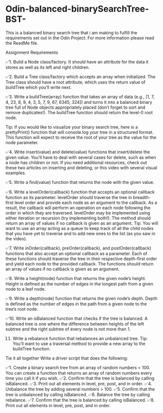 # Odin-balanced-binarySearchTree-BST-

This is a balanced binary search tree that i am making to fulfill the requirements set out in the Odin Project. For more information please read the ReadMe file.

Assignment Requirements

✅1. Build a Node class/factory. It should have an attribute for the data it stores as well as its left and right children.

✅2. Build a Tree class/factory which accepts an array when initialized. The Tree class should have a root attribute, which uses the return value of buildTree which you’ll write next.

✅3. Write a buildTree(array) function that takes an array of data (e.g., [1, 7, 4, 23, 8, 9, 4, 3, 5, 7, 9, 67, 6345, 324]) and turns it into a balanced binary tree full of Node objects appropriately placed (don’t forget to sort and remove duplicates!). The buildTree function should return the level-0 root node.

Tip: If you would like to visualize your binary search tree, here is a prettyPrint() function that will console.log your tree in a structured format. This function will expect to receive the root of your tree as the value for the node parameter.

✅4. Write insert(value) and delete(value) functions that insert/delete the given value. You’ll have to deal with several cases for delete, such as when a node has children or not. If you need additional resources, check out these two articles on inserting and deleting, or this video with several visual examples.

✅5. Write a find(value) function that returns the node with the given value.

✅6. Write a levelOrder(callback) function that accepts an optional callback function as its parameter. levelOrder should traverse the tree in breadth-first level order and provide each node as an argument to the callback. As a result, the callback will perform an operation on each node following the order in which they are traversed. levelOrder may be implemented using either iteration or recursion (try implementing both!). The method should return an array of values if no callback is given as an argument. Tip: You will want to use an array acting as a queue to keep track of all the child nodes that you have yet to traverse and to add new ones to the list (as you saw in the video).

✅7. Write inOrder(callback), preOrder(callback), and postOrder(callback) functions that also accept an optional callback as a parameter. Each of these functions should traverse the tree in their respective depth-first order and yield each node to the provided callback. The functions should return an array of values if no callback is given as an argument.

✅8. Write a height(node) function that returns the given node’s height. Height is defined as the number of edges in the longest path from a given node to a leaf node.

✅9. Write a depth(node) function that returns the given node’s depth. Depth is defined as the number of edges in the path from a given node to the tree’s root node.

✅10. Write an isBalanced function that checks if the tree is balanced. A balanced tree is one where the difference between heights of the left subtree and the right subtree of every node is not more than 1.

11. Write a rebalance function that rebalances an unbalanced tree. Tip: You’ll want to use a traversal method to provide a new array to the buildTree function.

Tie it all together
Write a driver script that does the following:

✅1. Create a binary search tree from an array of random numbers < 100. You can create a function that returns an array of random numbers every time you call it if you wish.
✅2. Confirm that the tree is balanced by calling isBalanced.
✅3. Print out all elements in level, pre, post, and in order.
✅4. Unbalance the tree by adding several numbers > 100.
✅5. Confirm that the tree is unbalanced by calling isBalanced.
✅6. Balance the tree by calling rebalance.
✅7. Confirm that the tree is balanced by calling isBalanced.
✅8. Print out all elements in level, pre, post, and in order.
